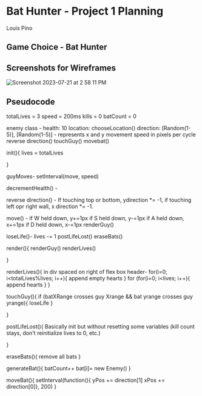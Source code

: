 # Bat Hunter - Project 1 Planning
Louis Pino

## Game Choice - Bat Hunter


## Screenshots for Wireframes
![Screenshot 2023-07-21 at 2 58 11 PM](https://github.com/LouisPino/bat-hunter-demo/assets/130365689/c505b79b-1952-4742-8276-9dd3d50aba5f)


## Pseudocode

totalLives = 3
speed = 200ms
kills = 0
batCount = 0

enemy class - 
health: 10
location: chooseLocation()
direction: [Random(1-5)], [Random(1-5)] - represents x and y movement speed in pixels per cycle
reverse direction()
touchGuy()
movebat()




init(){
    lives = totalLives



}


guyMoves-
setInterval(move, speed) 

decrementHealth() - 


reverse direction() - If touching top or bottom, ydirection *= -1, if touching left opr right wall, x direction *= -1.

move() -
if W held down, y+=1px
if S held down, y-=1px
if A held down, x+=1px
if D held down, x-=1px
renderGuy()


loseLife()-
lives -= 1
postLifeLost()
eraseBats()







render(){
    renderGuy()
    renderLives()


}

renderLives(){
    in div spaced on right of flex box header-
    for(i=0; i<totalLives%lives; i++){
        append empty hearts
    }
    for (for(i=0; i<lives; i++){
        append hearts
    }
}



 touchGuy(){
    if (batXRange crosses guy Xrange && bat yrange crosses guy yrange){
        loseLife
    }

 }

 postLifeLost(){
    Basically init but without resetting some variables (kill count stays, don't reinitialize lives to 0, etc.)

 }

 eraseBats(){
    remove all bats
 }

 generateBat(){
    batCount++
    bat[i]= new Enemy()
 }

 moveBat(){
    setInterval(function(){
    yPos += direction[1]
    xPos += direction[0]}, 200)
 }